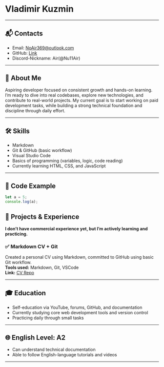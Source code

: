 # Vladimir Kuzmin

---

## 📬 Contacts

- Email: NoAir369@outlook.com  
- GitHub: [Link](https://github.com/Nu11air)
- Discord-Nickname: Air(@Nu11Air)

---

## 🧭 About Me

Aspiring developer focused on consistent growth and hands-on learning. I’m ready to dive into real codebases, explore new technologies, and contribute to real-world projects. My current goal is to start working on paid development tasks, while building a strong technical foundation and discipline through daily effort.

---

## 🛠️ Skills

- Markdown
- Git & GitHub (basic workflow)
- Visual Studio Code
- Basics of programming (variables, logic, code reading)
- Currently learning HTML, CSS, and JavaScript

---

## 🧪 Code Example

```javascript
let a = 5;
console.log(a);
```

## 💼 Projects & Experience

**I don’t have commercial experience yet, but I’m actively learning and practicing.**

### ✅ Markdown CV + Git

Created a personal CV using Markdown, committed to GitHub using basic Git workflow.  
**Tools used:** Markdown, Git, VSCode  
**Link:** [CV Repo](https://github.com/Nu11Air/rsschool-cv)

---

## 🎓 Education


- Self-education via YouTube, forums, GitHub, and documentation  
- Currently studying core web development tools and version control  
- Practicing daily through small tasks

---

## 🌐 English Level: A2

- Can understand technical documentation
- Able to follow English-language tutorials and videos

---
